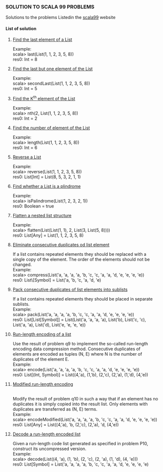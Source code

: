 <h3>SOLUTION TO SCALA 99 PROBLEMS</h3>
<p>Solutions to the problems Listedin the <a href="http://aperiodic.net/phil/scala/s-99/">scala99</a> website</p>


<h4>List of solution</h4>
<ol>
<!--<li><a href="https://github.com/knp069/scala99/blob/master/src/main/scala/q1.scala"></a></li>-->
    <li>
        <a href="https://github.com/knp069/scala99/blob/master/src/main/scala/q01.scala">Find the last element of a List</a>
        <p>Example:<br>
           scala> last(List(1, 1, 2, 3, 5, 8))<br>
           res0: Int = 8<br>
    </li>
    <li>
        <a href="https://github.com/knp069/scala99/blob/master/src/main/scala/q02.scala">Find the last but one element of the List</a>
        <p>Example:<br>
           scala> secondLast(List(1, 1, 2, 3, 5, 8))<br>
           res0: Int = 5<br>
        </p>
    </li>
    <li>
        <a href="https://github.com/knp069/scala99/blob/master/src/main/scala/q03.scala">Find the K<sup>th</sup> element of the List</a>
        <p>Example:<br>
           scala> nth(2, List(1, 1, 2, 3, 5, 8))<br>
           res0: Int = 2
        </p>
    </li>
    <li>
        <a href="https://github.com/knp069/scala99/blob/master/src/main/scala/q04.scala">Find the number of element of the List</a>
        <p>Example:<br>
            scala> length(List(1, 1, 2, 3, 5, 8))<br>
            res0: Int = 6
        </p>
    </li>
    <li>
        <a href="https://github.com/knp069/scala99/blob/master/src/main/scala/q05.scala">Reverse a List</a>
        <p>
            Example:<br>
            scala> reverse(List(1, 1, 2, 3, 5, 8))<br>
            res0: List[Int] = List(8, 5, 3, 2, 1, 1)
        </p>
    </li>
    <li>
        <a href="https://github.com/knp069/scala99/blob/master/src/main/scala/q06.scala">Find whether a List is a plindrome</a>
        <p>Example:<br>
           scala> isPalindrome(List(1, 2, 3, 2, 1))<br>
           res0: Boolean = true
        </p>
    </li>
    <li>
        <a href="https://github.com/knp069/scala99/blob/master/src/main/scala/q07.scala">Flatten a nested list structure</a>
        <p>
        Example:<br>
        scala> flatten(List(List(1, 1), 2, List(3, List(5, 8))))<br>
        res0: List[Any] = List(1, 1, 2, 3, 5, 8)<br>
        </p>
    </li>
    <li>
        <a href="https://github.com/knp069/scala99/blob/master/src/main/scala/q08.scala">Eliminate consecutive duplicates od list element</a>
        <p>
            If a list contains repeated elements they should be replaced with a single copy of the element. The order of the elements should not be changed.<br>
            Example:<br>
            scala> compress(List('a, 'a, 'a, 'a, 'b, 'c, 'c, 'a, 'a, 'd, 'e, 'e, 'e, 'e))<br>
            res0: List\[Symbol] = List('a, 'b, 'c, 'a, 'd, 'e)<br>
        </p>
    </li>
    <li>
        <a href="https://github.com/knp069/scala99/blob/master/src/main/scala/q09.scala">Pack consecutive duplicates of list elements into sublists</a>
        <p>If a list contains repeated elements they should be placed in separate sublists.<br>
            Example:<br>
           scala> pack(List('a, 'a, 'a, 'a, 'b, 'c, 'c, 'a, 'a, 'd, 'e, 'e, 'e, 'e))<br>
           res0: List[List[Symbol]] = List(List('a, 'a, 'a, 'a), List('b), List('c, 'c), List('a, 'a), List('d), List('e, 'e, 'e, 'e))
        </p>
    </li>
    <li>
        <a href="https://github.com/knp069/scala99/blob/master/src/main/scala/q10.scala">Run-length encoding of a list</a>
        <p>Use the result of problem q9 to implement the so-called run-length encoding data compression method. Consecutive duplicates of elements are encoded as tuples (N, E) where N is the number of duplicates of the element E.
           <br>Example:<br> 
           scala> encode(List('a, 'a, 'a, 'a, 'b, 'c, 'c, 'a, 'a, 'd, 'e, 'e, 'e, 'e))
           <br>res0: List[(Int, Symbol)] = List((4,'a), (1,'b), (2,'c), (2,'a), (1,'d), (4,'e))
        </p>
    </li>
    <li>
        <a href="https://github.com/knp069/scala99/blob/master/src/main/scala/q11.scala">Modified run-length encoding</a>
        <p>
            <br>Modify the result of problem q10 in such a way that if an element has no duplicates it is simply copied into the result list. Only elements with duplicates are transferred as (N, E) terms.
            <br>Example:
            <br>scala> encodeModified(List('a, 'a, 'a, 'a, 'b, 'c, 'c, 'a, 'a, 'd, 'e, 'e, 'e, 'e))
            <br>res0: List[Any] = List((4,'a), 'b, (2,'c), (2,'a), 'd, (4,'e))
        </p>
    </li>
    <li>
        <a href="https://github.com/knp069/scala99/blob/master/src/main/scala/q12.scala">Decode a run-length encoded list</a>
        <p>
            Given a run-length code list generated as specified in problem P10, construct its uncompressed version.
            <br>Example:
            <br>scala> decode(List((4, 'a), (1, 'b), (2, 'c), (2, 'a), (1, 'd), (4, 'e)))
            <br>res0: List[Symbol] = List('a, 'a, 'a, 'a, 'b, 'c, 'c, 'a, 'a, 'd, 'e, 'e, 'e, 'e)
        </p>
    </li>
</ol>